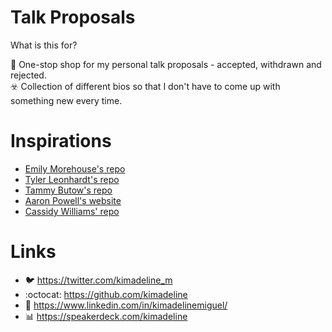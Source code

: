 # Talk Proposals

What is this for?

📣 One-stop shop for my personal talk proposals - accepted, withdrawn and rejected.  
☣️ Collection of different bios so that I don't have to come up with something new every time.

# Inspirations

- [Emily Morehouse's repo](https://github.com/emilyemorehouse/conference-talk-proposals)
- [Tyler Leonhardt's repo](https://github.com/TylerLeonhardt/talk-proposals)
- [Tammy Butow's repo](https://github.com/tammybutow/Talks)
- [Aaron Powell's website](https://www.aaron-powell.com/talks)
- [Cassidy Williams' repo](https://github.com/cassidoo/talks)

# Links

- 🐦 https://twitter.com/kimadeline_m
- :octocat: https://github.com/kimadeline
- 🔗 https://www.linkedin.com/in/kimadelinemiguel/
- 📊 https://speakerdeck.com/kimadeline
